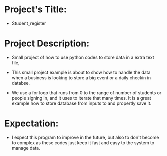 
# Project's Title:

- Student_register

# Project Description:

- Small project of how to use python codes to store data in a extra text file,

- This small project example is about to show how to handle the data when a business is looking to store a big event or a daily checkin in databse.
- We use a for loop that runs from 0 to the range of number of students or people signing in, and it uses to iterate that many times.
It is a great example how to store database from inputs to and propertly save it.

# Expectation:

- I expect this program to improve in the future, but also to don't become to complex as these codes just keep it fast and easy to the system to manage data.
